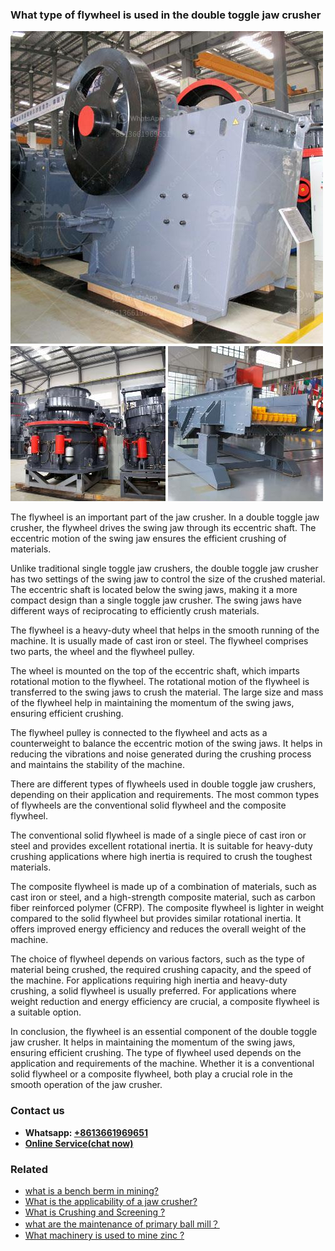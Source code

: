 <h3>What type of flywheel is used in the double toggle jaw crusher</h3><img src='1701744886.jpg' alt=''><p>The flywheel is an important part of the jaw crusher. In a double toggle jaw crusher, the flywheel drives the swing jaw through its eccentric shaft. The eccentric motion of the swing jaw ensures the efficient crushing of materials.</p><p>Unlike traditional single toggle jaw crushers, the double toggle jaw crusher has two settings of the swing jaw to control the size of the crushed material. The eccentric shaft is located below the swing jaws, making it a more compact design than a single toggle jaw crusher. The swing jaws have different ways of reciprocating to efficiently crush materials.</p><p>The flywheel is a heavy-duty wheel that helps in the smooth running of the machine. It is usually made of cast iron or steel. The flywheel comprises two parts, the wheel and the flywheel pulley.</p><p>The wheel is mounted on the top of the eccentric shaft, which imparts rotational motion to the flywheel. The rotational motion of the flywheel is transferred to the swing jaws to crush the material. The large size and mass of the flywheel help in maintaining the momentum of the swing jaws, ensuring efficient crushing.</p><p>The flywheel pulley is connected to the flywheel and acts as a counterweight to balance the eccentric motion of the swing jaws. It helps in reducing the vibrations and noise generated during the crushing process and maintains the stability of the machine.</p><p>There are different types of flywheels used in double toggle jaw crushers, depending on their application and requirements. The most common types of flywheels are the conventional solid flywheel and the composite flywheel.</p><p>The conventional solid flywheel is made of a single piece of cast iron or steel and provides excellent rotational inertia. It is suitable for heavy-duty crushing applications where high inertia is required to crush the toughest materials.</p><p>The composite flywheel is made up of a combination of materials, such as cast iron or steel, and a high-strength composite material, such as carbon fiber reinforced polymer (CFRP). The composite flywheel is lighter in weight compared to the solid flywheel but provides similar rotational inertia. It offers improved energy efficiency and reduces the overall weight of the machine.</p><p>The choice of flywheel depends on various factors, such as the type of material being crushed, the required crushing capacity, and the speed of the machine. For applications requiring high inertia and heavy-duty crushing, a solid flywheel is usually preferred. For applications where weight reduction and energy efficiency are crucial, a composite flywheel is a suitable option.</p><p>In conclusion, the flywheel is an essential component of the double toggle jaw crusher. It helps in maintaining the momentum of the swing jaws, ensuring efficient crushing. The type of flywheel used depends on the application and requirements of the machine. Whether it is a conventional solid flywheel or a composite flywheel, both play a crucial role in the smooth operation of the jaw crusher.</p><h3>Contact us</h3><ul><li><strong>Whatsapp:&nbsp;<a href="https://wa.me/8613661969651">+8613661969651</a></strong></li><li><a href="https://swt.shibang-china.com/?git&amp;zhl&amp;What type of flywheel is used in the double toggle jaw crusher"><strong>Online Service(chat now)</strong></a></li></ul><h3>Related</h3><ul><li><a href='what is a bench berm in mining.md'>what is a bench berm in mining?</a></li><li><a href='What is the applicability of a jaw crusher.md'>What is the applicability of a jaw crusher?</a></li><li><a href='What is Crushing and Screening .md'>What is Crushing and Screening ?</a></li><li><a href='what are the maintenance of primary ball mill？.md'>what are the maintenance of primary ball mill？</a></li><li><a href='What machinery is used to mine zinc .md'>What machinery is used to mine zinc ?</a></li></ul>